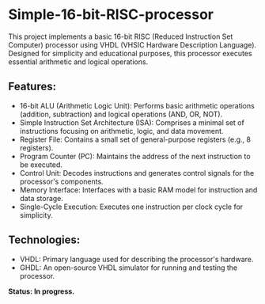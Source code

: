 # Simple-16-bit-RISC-processor
This project implements a basic 16-bit RISC (Reduced Instruction Set Computer) processor using VHDL (VHSIC Hardware Description Language). Designed for simplicity and educational purposes, this processor executes essential arithmetic and logical operations.
## Features:
* 16-bit ALU (Arithmetic Logic Unit): Performs basic arithmetic operations (addition, subtraction) and logical operations (AND, OR, NOT).
* Simple Instruction Set Architecture (ISA): Comprises a minimal set of instructions focusing on arithmetic, logic, and data movement.
* Register File: Contains a small set of general-purpose registers (e.g., 8 registers).
* Program Counter (PC): Maintains the address of the next instruction to be executed.
* Control Unit: Decodes instructions and generates control signals for the processor's components.
* Memory Interface: Interfaces with a basic RAM model for instruction and data storage.
* Single-Cycle Execution: Executes one instruction per clock cycle for simplicity.
## Technologies: 
* VHDL: Primary language used for describing the processor's hardware.
* GHDL: An open-source VHDL simulator for running and testing the processor.

**Status: In progress.**
